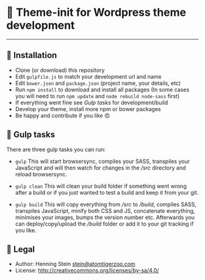 # 🙏 Theme-init for Wordpress theme development

***

## 📄 Installation

- Clone (or download) this repository
- Edit `gulpfile.js` to match your development url and name
- Edit `bower.json` and `package.json` (project name, your details, etc)
- Run `npm install` to download and install all packages 
  (In some cases you will need to run `npm update` and `node rebuild node-sass` first)
- If everything went fine see *Gulp tasks* for development/build
- Develop your theme, install more npm or bower packages
- Be happy and contribute if you like 😍 


## 🔨 Gulp tasks

There are three gulp tasks you can run:

- `gulp`
This will start browsersync, compiles your SASS, transpiles your JavaScript
and will then watch for changes in the */src* directory and reload browsersync.

- `gulp clean`
This will clean your build folder if something went wrong after a build or if you
just wanted to test a build and keep it from your git.

- `gulp build`
This will copy everything from */src* to */build*, compiles SASS, transpiles JavaScript,
minify both CSS and JS, concatenate everything, minimises your images, bumps the 
version number etc. Afterwards you can deploy/copy/upload the */build* folder or 
add it to your git tracking if you like. 


## 💬 Legal

- Author: Henning Stein <stein@atomtigerzoo.com>
- License: http://creativecommons.org/licenses/by-sa/4.0/
